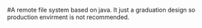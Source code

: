 #A remote file system based on java. It just a graduation design so production envirment is not recommended.
